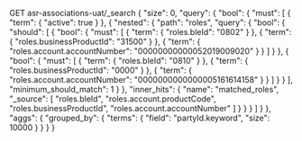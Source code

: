 GET asr-associations-uat/_search
{
  "size": 0,
  "query": {
    "bool": {
      "must": [
        { "term": { "active": true } },
        {
          "nested": {
            "path": "roles",
            "query": {
              "bool": {
                "should": [
                  {
                    "bool": {
                      "must": [
                        { "term": { "roles.bleId": "0802" } },
                        { "term": { "roles.businessProductId": "31500" } },
                        { "term": { "roles.account.accountNumber": "00000000000052019009020" } }
                      ]
                    }
                  },
                  {
                    "bool": {
                      "must": [
                        { "term": { "roles.bleId": "0810" } },
                        { "term": { "roles.businessProductId": "0000" } },
                        { "term": { "roles.account.accountNumber": "0000000000000005161614158" } }
                      ]
                    }
                  }
                ],
                "minimum_should_match": 1
              }
            },
            "inner_hits": {
              "name": "matched_roles",
              "_source": [
                "roles.bleId",
                "roles.account.productCode",
                "roles.businessProductId",
                "roles.account.accountNumber"
              ]
            }
          }
        }
      ]
    }
  },
  "aggs": {
    "grouped_by": {
      "terms": { "field": "partyId.keyword", "size": 10000 }
    }
  }
}
